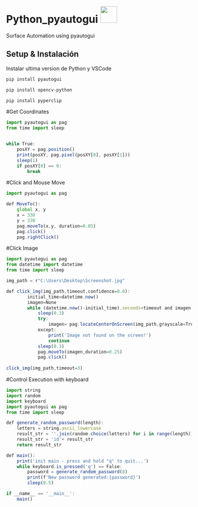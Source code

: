 # Python_pyautogui <img src="https://media.giphy.com/media/dxn6fRlTIShoeBr69N/giphy.gif" width="45">

Surface Automation using pyautogui

## Setup & Instalación

Instalar ultima version de Python y VSCode

```bash
pip install pyautogui
```

```bash
pip install opencv-python
```

```bash
pip install pyperclip
```

#Get Coordinates

```javascript
import pyautogui as pag
from time import sleep


while True:
    posXY = pag.position()
    print(posXY, pag.pixel(posXY[0], posXY[1]))
    sleep(1)
    if posXY[0] == 0:
        break
```

#Click and Mouse Move

```javascript
import pyautogui as pag

def MoveTo():
    global x, y
    x = 330
    y = 330
    pag.moveTo(x,y, duration=0.05)
    pag.click()
    pag.rightClick()

```
#Click Image

```javascript
import pyautogui as pag
from datetime import datetime
from time import sleep

img_path = r"C:\Users\Desktop\Screenshot.jpg"

def click_img(img_path,timeout,confidence=0.8):
        initial_time=datetime.now()
        imagen=None
        while (datetime.now()-initial_time).seconds<timeout and imagen is None:
            sleep(0.3)
            try:
                imagen= pag.locateCenterOnScreen(img_path,grayscale=True,confidence=confidence)
            except:
                print('Image not found on the screen!')
                continue
            sleep(0.3)
            pag.moveTo(imagen,duration=0.25)
            pag.click()
        
click_img(img_path,timeout=3)
```

#Control Execution with keyboard

```javascript
import string
import random
import keyboard
import pyautogui as pag
from time import sleep

def generate_random_password(length):
    letters = string.ascii_lowercase
    result_str = ''.join(random.choice(letters) for i in range(length))
    result_str = 'id'+ result_str
    return result_str

def main():
    print('init main - press and hold "q" to quit...')
    while keyboard.is_pressed('q') == False:
        password = generate_random_password(8)
        print(f'New password generated:{password}')
        sleep(0.5)

if __name__ == '__main__':
    main()
```

